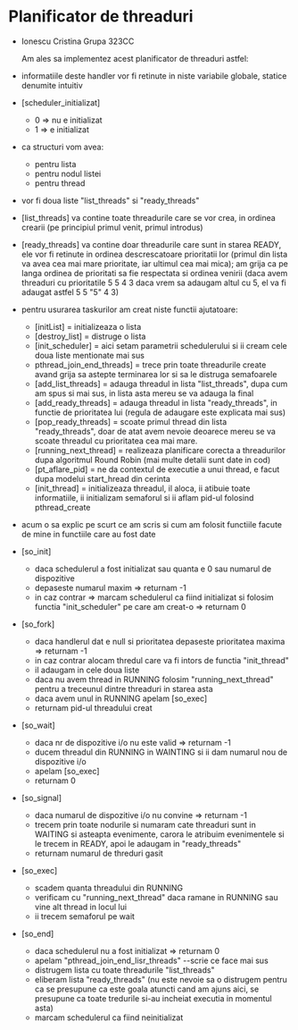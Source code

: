 # Planificator de threaduri
- Ionescu Cristina Grupa 323CC

    Am ales sa implementez acest planificator de threaduri astfel:
- informatiile deste handler vor fi retinute in niste variabile globale, statice
denumite intuitiv
- [scheduler_initializat]
    -   0 => nu e initializat
    -   1 => e initializat
- ca structuri vom avea:
    - pentru lista
    - pentru nodul listei
    - pentru thread
- vor fi doua liste "list_threads" si "ready_threads"
- [list_threads] va contine toate threadurile care se vor crea, in ordinea crearii
(pe principiul primul venit, primul introdus)
- [ready_threads] va contine doar threadurile care sunt in starea READY, ele vor fi
retinute in ordinea descrescatoare prioritatii lor (primul din lista va avea cea mai
mare prioritate, iar ultimul cea mai mica); am grija ca pe langa ordinea de prioritati
sa fie respectata si ordinea venirii (daca avem threaduri cu prioritatile 5 5 4 3 daca
vrem sa adaugam altul cu 5, el va fi adaugat astfel 5 5 "5" 4 3)
- pentru usurarea taskurilor am creat niste functii ajutatoare:
    - [initList] = initializeaza o lista
    - [destroy_list] = distruge o lista
    - [init_scheduler] = aici setam parametrii schedulerului si ii cream cele doua liste
    mentionate mai sus
    - pthread_join_end_threads] = trece prin toate threadurile create avand grija sa
    astepte terminarea lor si sa le distruga semafoarele
    - [add_list_threads] = adauga threadul in lista "list_threads", dupa cum am spus si
    mai sus, in lista asta mereu se va adauga la final
    - [add_ready_threads] = adauga threadul in lista "ready_threads", in functie de 
    prioritatea lui (regula de adaugare este explicata mai sus)
    - [pop_ready_threads] = scoate primul thread din lista "ready_threads", doar de atat 
    avem nevoie deoarece mereu se va scoate threadul cu prioritatea cea mai mare.
    - [running_next_thread] = realizeaza planificare corecta a threadurilor dupa algoritmul
    Round Robin (mai multe detalii sunt date in cod)
    - [pt_aflare_pid] = ne da contextul de executie a unui thread, e facut dupa modelui 
    start_hread din cerinta
    - [init_thread] = initializeaza threadul, il aloca, ii atibuie toate informatiile, ii 
    initializam semaforul si ii aflam pid-ul folosind pthread_create
- acum o sa explic pe scurt ce am scris si cum am folosit functiile facute de mine in functiile
care au fost date

- [so_init] 
    - daca schedulerul a fost initializat sau quanta e 0 sau numarul de dispozitive
    - depaseste numarul maxim => returnam -1
    - in caz contrar => marcam schedulerul ca fiind initializat si folosim functia "init_scheduler"
pe care am creat-o => returnam 0

- [so_fork]
    - daca handlerul dat e null si prioritatea depaseste prioritatea maxima => returnam -1
    - in caz contrar alocam thredul care va fi intors de functia "init_thread"
    - il adaugam in cele doua liste 
    - daca nu avem thread in RUNNING folosim "running_next_thread" pentru a treceunul dintre 
threaduri in starea asta
    - daca avem unul in RUNNING apelam [so_exec]
    - returnam pid-ul threadului creat

- [so_wait]
    - daca nr de dispozitive i/o nu este valid => returnam -1
    - ducem threadul din RUNNING in WAINTING si ii dam numarul nou de dispozitive i/o
    - apelam [so_exec]
    - returnam 0

- [so_signal]
    - daca numarul de dispozitive i/o nu convine => returnam -1
    - trecem prin toate nodurile si numaram cate threaduri sunt in WAITING si asteapta evenimente,
carora le atribuim evenimentele si le trecem in READY, apoi le adaugam in "ready_threads"
    - returnam numarul de threduri gasit


- [so_exec]
    - scadem quanta threadului din RUNNING
    - verificam cu "running_next_thread" daca ramane in RUNNING sau vine alt thread in locul lui
    - ii trecem semaforul pe wait

- [so_end]
    - daca schedulerul nu a fost initializat => returnam 0
    - apelam "pthread_join_end_lisr_threads" --scrie ce face mai sus
    - distrugem lista cu toate threadurile "list_threads"
    - eliberam lista "ready_threads" (nu este nevoie sa o distrugem pentru ca se presupune ca este
goala atuncti cand am ajuns aici, se presupune ca toate tredurile si-au incheiat executia in
momentul asta)
    - marcam schedulerul ca fiind neinitializat

